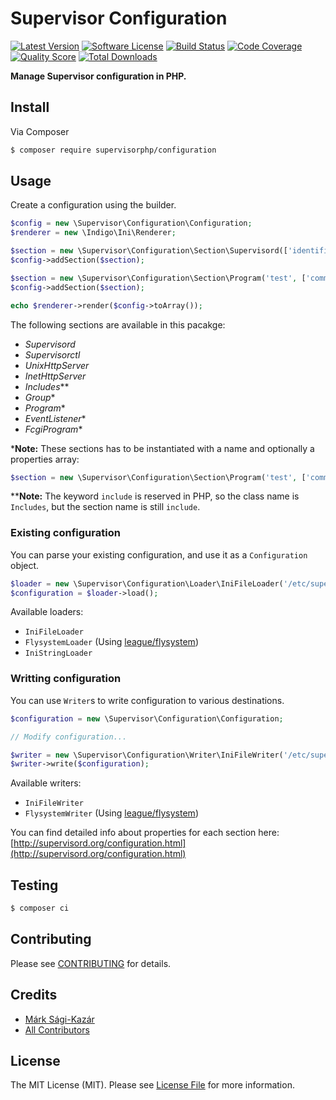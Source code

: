 # Supervisor Configuration

[![Latest Version](https://img.shields.io/github/release/supervisorphp/configuration.svg?style=flat-square)](https://github.com/supervisorphp/configuration/releases)
[![Software License](https://img.shields.io/badge/license-MIT-brightgreen.svg?style=flat-square)](LICENSE)
[![Build Status](https://img.shields.io/travis/supervisorphp/configuration.svg?style=flat-square)](https://travis-ci.org/supervisorphp/configuration)
[![Code Coverage](https://img.shields.io/scrutinizer/coverage/g/supervisorphp/configuration.svg?style=flat-square)](https://scrutinizer-ci.com/g/supervisorphp/configuration)
[![Quality Score](https://img.shields.io/scrutinizer/g/supervisorphp/configuration.svg?style=flat-square)](https://scrutinizer-ci.com/g/supervisorphp/configuration)
[![Total Downloads](https://img.shields.io/packagist/dt/supervisorphp/configuration.svg?style=flat-square)](https://packagist.org/packages/supervisorphp/configuration)

**Manage Supervisor configuration in PHP.**


## Install

Via Composer

```bash
$ composer require supervisorphp/configuration
```

## Usage

Create a configuration using the builder.

```php
$config = new \Supervisor\Configuration\Configuration;
$renderer = new \Indigo\Ini\Renderer;

$section = new \Supervisor\Configuration\Section\Supervisord(['identifier' => 'supervisor']);
$config->addSection($section);

$section = new \Supervisor\Configuration\Section\Program('test', ['command' => 'cat']);
$config->addSection($section);

echo $renderer->render($config->toArray());
```

The following sections are available in this pacakge:

- _Supervisord_
- _Supervisorctl_
- _UnixHttpServer_
- _InetHttpServer_
- _Includes_**
- _Group_*
- _Program_*
- _EventListener_*
- _FcgiProgram_*


*__Note:__ These sections has to be instantiated with a name and optionally a properties array:

```php
$section = new \Supervisor\Configuration\Section\Program('test', ['command' => 'cat']);
```

**__Note:__ The keyword `include` is reserved in PHP, so the class name is `Includes`, but the section name is still `include`.


### Existing configuration

You can parse your existing configuration, and use it as a `Configuration` object.

```php
$loader = new \Supervisor\Configuration\Loader\IniFileLoader('/etc/supervisor/supervisord.conf');
$configuration = $loader->load();
```

Available loaders:

- `IniFileLoader`
- `FlysystemLoader` (Using [league/flysystem](https://github.com/thephpleague/flysystem))
- `IniStringLoader`

### Writting configuration

You can use `Writer`s to write configuration to various destinations.

```php
$configuration = new \Supervisor\Configuration\Configuration;

// Modify configuration...

$writer = new \Supervisor\Configuration\Writer\IniFileWriter('/etc/supervisor/supervisord.conf');
$writer->write($configuration);
```

Available writers:

- `IniFileWriter`
- `FlysystemWriter` (Using [league/flysystem](https://github.com/thephpleague/flysystem))


You can find detailed info about properties for each section here:
[http://supervisord.org/configuration.html](http://supervisord.org/configuration.html)


## Testing

```bash
$ composer ci
```


## Contributing

Please see [CONTRIBUTING](CONTRIBUTING.md) for details.


## Credits

- [Márk Sági-Kazár](https://github.com/sagikazarmark)
- [All Contributors](https://github.com/supervisorphp/configuration/contributors)


## License

The MIT License (MIT). Please see [License File](LICENSE) for more information.
